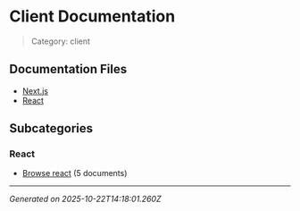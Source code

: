# Client Documentation

> Category: client

## Documentation Files

- [Next.js](./nextjs.md)
- [React](./react.md)

## Subcategories

### React

- [Browse react](./react/_index.md) (5 documents)


---

*Generated on 2025-10-22T14:18:01.260Z*
